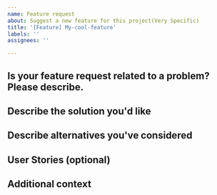 ```yaml
---
name: Feature request
about: Suggest a new feature for this project(Very Specific)
title: '[Feature] My-cool-feature'
labels: ''
assignees: ''

---
```


## Is your feature request related to a problem? Please describe.

<!-- A clear and concise description of what the problem is. -->

<!-- Example: I'm always frustrated when [...] -->

## Describe the solution you'd like

<!-- A clear and concise description of what you want to happen. -->

## Describe alternatives you've considered

<!-- A clear and concise description of any alternative solutions or features you've considered. -->

## User Stories (optional)

<!-- Example: -->

<!-- As a _[role or persona]_, I want _[goal/ need]_ so that _[why]_ -->

<!-- **Feature:** _[Brief description of feature]_ -->

<!-- _[Any additional descriptions on feature]_ -->

<!-- **Scenario:**

Please use _[Gherkin](https://cucumber.io/docs/gherkin/reference/)_
here -->

## Additional context

<!-- Add any other context or screenshots about the feature request here. -->
